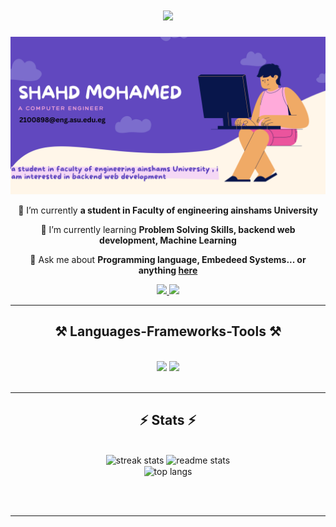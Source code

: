 <h1 align="center">
    <img src="https://readme-typing-svg.herokuapp.com/?font=Righteous&color=FF69B4&size=35&center=true&vCenter=true&width=500&height=70&duration=4000&lines=Hi+There!+👋;+I'm+shahd+Mohamed!;" />
</h1>
<img src="https://raw.githubusercontent.com/shahed137003/shahed137003/main/shahd mohamed.png">


<br/>

<div align="center">
 
 🔭 I’m currently  **a student in Faculty of engineering ainshams University**
 
 🌱 I’m currently learning **Problem Solving Skills, backend web development, Machine Learning**

💬 Ask me about **Programming language, Embedeed Systems... or anything [here](https://github.com/shahed137003/shahed137003/issues)**


 </div>
 
<div align="center"> 
  <a href="mailto:2100898@eng.asu.edu.eg">
    <img src="https://img.shields.io/badge/Gmail-333333?style=for-the-badge&logo=gmail&logoColor=red" />
  </a>
  <a href="https://linkedin.com/in/shahd-mohamed-2ab8bb315" target="_blank">
    <img src="https://img.shields.io/badge/LinkedIn-0077B5?style=for-the-badge&logo=linkedin&logoColor=white" target="_blank" />
  </a>


 <hr/>
<h2 align="center">⚒️ Languages-Frameworks-Tools ⚒️</h2>
<br/>
<div align="center">
    <img src="https://skillicons.dev/icons?i=html,css,vscode,github,git" />
    <img src="https://skillicons.dev/icons?i=python,c,java,cpp,c,arduino,discord,ai,matlab" /><br>
</div>

<br/>
<hr/>
<h2 align="center">⚡ Stats ⚡</h2>
<br>
<div align=center>
  <img width=390 src="https://github-readme-streak-stats-salesp07.vercel.app/?user=shahed137003&count_private=true&theme=react&border_radius=10" alt="streak stats"/>
  <img width=390 src="https://github-readme-stats-salesp07.vercel.app/api?username=shahed137003&count_private=true&show_icons=true&theme=react&rank_icon=github&border_radius=10" alt="readme stats" />
  <br/>
  <img width=325 align="center" src="https://github-readme-stats-salesp07.vercel.app/api/top-langs/?username=shahed137003&langs_count=3&layout=compact&theme=react&border_radius=10&size_weight=0.5&count_weight=0.5&exclude_repo=github-readme-stats" alt="top langs" />
</div>

<br/><br/>

<hr/>

<br/>

